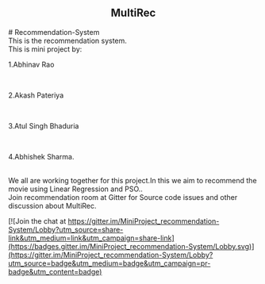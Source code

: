 


<h2 align="center">MultiRec</h2>
# Recommendation-System <br>
This is the recommendation system.<br>
This is mini project by:<br>
  <p style="padding-right: 5px;">1.Abhinav Rao </p><br>
  <p style="padding-right: 5px;">2.Akash Pateriya </p><br>
  <p style="padding-right: 5px;">3.Atul Singh Bhaduria</p><br>
  <p style="padding-right: 5px;">4.Abhishek Sharma.</p><br>
We all are working together for this project.In this we aim to recommend the movie using Linear Regression and PSO..<br>
Join recommendation room at Gitter for Source code issues and other discussion about MultiRec.<br> 

[![Join the chat at https://gitter.im/MiniProject_recommendation-System/Lobby?utm_source=share-link&utm_medium=link&utm_campaign=share-link](https://badges.gitter.im/MiniProject_recommendation-System/Lobby.svg)](https://gitter.im/MiniProject_recommendation-System/Lobby?utm_source=badge&utm_medium=badge&utm_campaign=pr-badge&utm_content=badge)
